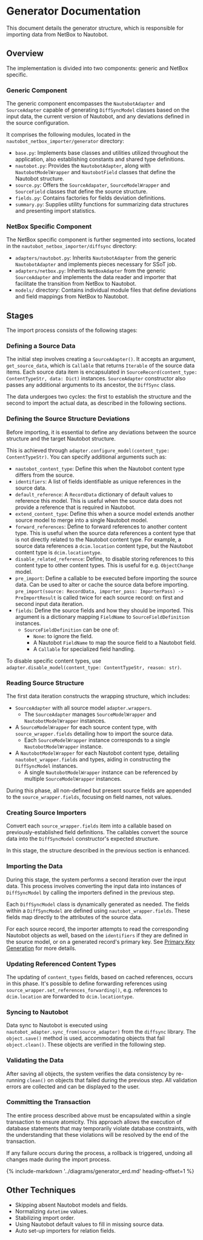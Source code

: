 # Generator Documentation

This document details the generator structure, which is responsible for importing data from NetBox to Nautobot.

## Overview

The implementation is divided into two components: generic and NetBox specific.

### Generic Component

The generic component encompasses the `NautobotAdapter` and `SourceAdapter` capable of generating `DiffSyncModel` classes based on the input data, the current version of Nautobot, and any deviations defined in the source configuration.

It comprises the following modules, located in the `nautobot_netbox_importer/generator` directory:

- `base.py`: Implements base classes and utilities utilized throughout the application, also establishing constants and shared type definitions.
- `nautobot.py`: Provides the `NautobotAdapter`, along with `NautobotModelWrapper` and `NautobotField` classes that define the Nautobot structure.
- `source.py`: Offers the `SourceAdapater`, `SourceModelWrapper` and `SourceField` classes that define the source structure.
- `fields.py`: Contains factories for fields deviation definitions.
- `summary.py`: Supplies utility functions for summarizing data structures and presenting import statistics.

### NetBox Specific Component

The NetBox specific component is further segmented into sections, located in the `nautobot_netbox_importer/diffsync` directory:

- `adapters/nautobot.py`: Inherits `NautobotAdapter` from the generic `NautobotAdapter` and implements pieces necessary for SSoT job.
- `adapters/netbox.py`: Inherits `NetBoxAdapter` from the generic `SourceAdapter` and implements the data reader and importer that facilitate the transition from NetBox to Nautobot.
- `models/` directory: Contains individual module files that define deviations and field mappings from NetBox to Nautobot.

## Stages

The import process consists of the following stages:

### Defining a Source Data

The initial step involves creating a `SourceAdapter()`. It accepts an argument, `get_source_data`, which is `Callable` that returns `Iterable` of the source data items. Each source data item is encapsulated in `SourceRecord(content_type: ContentTypeStr, data: Dict)` instances. `SourceAdapter` constructor also passes any additional arguments to its ancestor, the `DiffSync` class.

The data undergoes two cycles: the first to establish the structure and the second to import the actual data, as described in the following sections.

### Defining the Source Structure Deviations

Before importing, it is essential to define any deviations between the source structure and the target Nautobot structure.

This is achieved through `adapter.configure_model(content_type: ContentTypeStr)`. You can specify additional arguments such as:

- `nautobot_content_type`: Define this when the Nautobot content type differs from the source.
- `identifiers`: A list of fields identifiable as unique references in the source data.
- `default_reference`: A `RecordData` dictionary of default values to reference this model. This is useful when the source data does not provide a reference that is required in Nautobot.
- `extend_content_type`: Define this when a source model extends another source model to merge into a single Nautobot model.
- `forward_references`: Define to forward references to another content type. This is useful when the source data references a content type that is not directly related to the Nautobot content type. For example, a source data references a `dcim.location` content type, but the Nautobot content type is `dcim.locationtype`.
- `disable_related_reference`: Define, to disable storing references to this content type to other content types. This is useful for e.g. `ObjectChange` model.
- `pre_import`: Define a callable to be executed before importing the source data. Can be used to alter or cache the source data before importing. `pre_import(source: RecordData, importer_pass: ImporterPass) -> PreImportResult` is called twice for each source record: on first and second input data iteration.
- `fields`: Define the source fields and how they should be imported. This argument is a dictionary mapping `FieldName` to `SourceFieldDefinition` instances.
    - `SourceFieldDefinition` can be one of:
        - `None`: to ignore the field.
        - A Nautobot `FieldName` to map the source field to a Nautobot field.
        - A `Callable` for specialized field handling.

To disable specific content types, use `adapter.disable_model(content_type: ContentTypeStr, reason: str)`.

### Reading Source Structure

The first data iteration constructs the wrapping structure, which includes:

- `SourceAdapter` with all source model `adapter.wrappers`.
    - The `SourceAdapter` manages `SourceModelWrapper` and `NautobotModelWrapper` instances.
- A `SourceModelWrapper` for each source content type, with `source_wrapper.fields` detailing how to import the source data.
    - Each `SourceModelWrapper` instance corresponds to a single `NautobotModelWrapper` instance.
- A `NautobotModelWrapper` for each Nautobot content type, detailing `nautobot_wrapper.fields` and types, aiding in constructing the `DiffSyncModel` instances.
    - A single `NautobotModelWrapper` instance can be referenced by multiple `SourceModelWrapper` instances.

During this phase, all non-defined but present source fields are appended to the `source_wrapper.fields`, focusing on field names, not values.

### Creating Source Importers

Convert each `source_wrapper.fields` item into a callable based on previously-established field definitions. The callables convert the source data into the `DiffSyncModel` constructor's expected structure.

In this stage, the structure described in the previous section is enhanced.

### Importing the Data

During this stage, the system performs a second iteration over the input data. This process involves converting the input data into instances of `DiffSyncModel` by calling the importers defined in the previous step.

Each `DiffSyncModel` class is dynamically generated as needed. The fields within a `DiffSyncModel` are defined using `nautobot_wrapper.fields`. These fields map directly to the attributes of the source data.

For each source record, the importer attempts to read the corresponding Nautobot objects as well, based on the `identifiers` if they are defined in the source model, or on a generated record's primary key. See [Primary Key Generation](./primary_keys.md) for more details.

### Updating Referenced Content Types

The updating of `content_types` fields, based on cached references, occurs in this phase. It's possible to define forwarding references using `source_wrapper.set_references_forwarding()`, e.g. references to `dcim.location` are forwarded to `dcim.locationtype`.

### Syncing to Nautobot

Data sync to Nautobot is executed using `nautobot_adapter.sync_from(source_adapter)` from the `diffsync` library. The `object.save()` method is used, accommodating objects that fail `object.clean()`. These objects are verified in the following step.

### Validating the Data

After saving all objects, the system verifies the data consistency by re-running `clean()` on objects that failed during the previous step. All validation errors are collected and can be displayed to the user.

### Committing the Transaction

The entire process described above must be encapsulated within a single transaction to ensure atomicity. This approach allows the execution of database statements that may temporarily violate database constraints, with the understanding that these violations will be resolved by the end of the transaction.

If any failure occurs during the process, a rollback is triggered, undoing all changes made during the import process.

{% include-markdown
   '../diagrams/generator_erd.md'
   heading-offset=1
%}

## Other Techniques

- Skipping absent Nautobot models and fields.
- Normalizing `datetime` values.
- Stabilizing import order.
- Using Nautobot default values to fill in missing source data.
- Auto set-up importers for relation fields.
